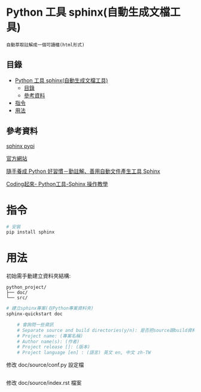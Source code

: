 # Python 工具 sphinx(自動生成文檔工具)

```
自動萃取註解成一個可讀檔(html形式)
```

## 目錄

- [Python 工具 sphinx(自動生成文檔工具)](#python-工具-sphinx自動生成文檔工具)
	- [目錄](#目錄)
	- [參考資料](#參考資料)
- [指令](#指令)
- [用法](#用法)

## 參考資料

[sphinx pypi](https://pypi.org/project/sphinx/)

[官方網站](https://www.sphinx-doc.org/en/master/tutorial/index.html)

[隨手養成 Python 好習慣－勤註解、善用自動文件產生工具 Sphinx](https://myapollo.com.tw/zh-tw/python-autodoc/)

[Coding起來- Python工具-Sphinx 操作教學](https://chwang12341.medium.com/coding%E8%B5%B7%E4%BE%86-python%E5%B7%A5%E5%85%B7-sphinx-%E6%93%8D%E4%BD%9C%E6%95%99%E5%AD%B8-d35640a33ffe)

# 指令

```bash
# 安裝
pip install sphinx
```

# 用法

初始需手動建立資料夾結構:

```
python_project/
├── doc/
└── src/
```

```bash
# 建立sphinx專案(在Python專案資料夾)
sphinx-quickstart doc

	# 會詢問一些資訊
	# Separate source and build directories(y/n): 是否把source跟build資料夾分開
	# Project name: (專案名稱)
	# Author name(s): (作者)
	# Project release []: (版本)
	# Project language [en] : (語言) 英文 en, 中文 zh-TW
```

修改 doc/source/conf.py 設定檔

```Python
```

修改 doc/source/index.rst 檔案

```
```